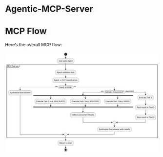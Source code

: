# Agentic-MCP-Server

# MCP Flow

Here’s the overall MCP flow:

![Overall MCP Flow](./images/overall%20mcp%20flow.png)

